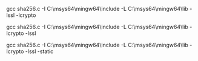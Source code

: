

gcc sha256.c -I C:\msys64\mingw64\include -L C:\msys64\mingw64\lib -lssl -lcrypto

gcc sha256.c -I C:\msys64\mingw64\include -L C:\msys64\mingw64\lib -lcrypto -lssl

gcc sha256.c -I C:\msys64\mingw64\include -L C:\msys64\mingw64\lib -lcrypto -lssl -static


